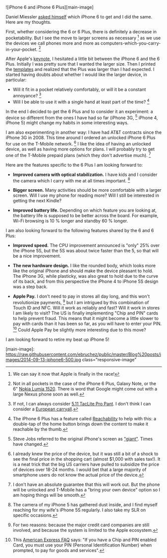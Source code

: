 ![iPhone 6 and iPhone 6 Plus][main-image]

Daniel Miessler [asked himself](http://danielmiessler.com/blog/why-im-getting-the-iphone-6-plus/) which iPhone 6 to get and I did the same. Here are my thoughts.

First, whether considering the 6 or 6 Plus, there is definitely a decrease in pocketability. But I see the move to larger screens as necessary [^apple-big] as we use the devices we call phones more and more as computers-which-you-carry-in-your-pocket. [^barely]

After Apple's [keynote](http://www.apple.com/live/2014-sept-event/), I hesitated a little bit between the iPhone 6 and the 6 Plus. Initially I was pretty sure that I wanted the larger size. Then I printed the [templates](http://arstechnica.com/apple/2014/09/how-big-is-the-iphone-6-plus-find-out-with-our-handy-paper-template/) and realized that the Plus was larger than I had expected. I started having doubts about whether I would like the larger device, in particular:

- Will it fit in a pocket relatively comfortably, or will it be a constant annoyance? [^pocket]
- Will I be able to use it with a single hand at least part of the time? [^double-touch]

In the end I decided to get the 6 Plus and to consider it an experiment: a device so different from the ones I have had so far (iPhone 3G, [^giant] iPhone 4, iPhone 5) might change my habits in some interesting ways.

I am also experimenting in another way: I have had AT&T contracts since the iPhone 3G in 2008. This time around I ordered an unlocked iPhone 6 Plus for use on the T-Mobile network. [^subsidy] I like the idea of having an unlocked device, as well as having more options for plans. I will probably try to get one of the T-Mobile prepaid plans (which they don't advertise much). [^plans]

Here are the features specific to the 6 Plus I am looking forward to:

- __Improved camera with optical stabilization.__ I have kids and I consider the camera which I carry with me at all times important. [^dust]

- __Bigger screen.__ Many activities should be more comfortable with a larger screen. Will I use my phone for reading more? Will I still be interested in getting the next Kindle?

- __Improved battery life.__ Depending on which feature you are looking at, the battery life is supposed to be better across the board. For example, Wi-Fi browsing is 10 % longer and standby 60 % longer.

I am also looking forward to the following features shared by the 6 and 6 Plus:

- __Improved speed.__ The CPU improvement announced is "only" 25% over the iPhone 5S, but the 5S was about twice faster than the 5, so that will be a nice improvement.

- __The new hardware design.__ I like the rounded body, which looks more like the original iPhone and should make the device pleasant to hold. The iPhone 3G, while plasticky, was also great to hold due to the curve of its back, and from this perspective the iPhone 4 to iPhone 5S design was a step back.

- __Apple Pay.__ I don't need to pay in stores all day long, and this won't revolutionize payments, [^payments] but I am intrigued by this combination of Touch ID and NFC. Will it work as reliably and fast? Will it work in stores I am likely to visit? The US is finally implementing "Chip and PIN" cards to help prevent fraud. This means that it might become a little slower to pay with cards than it has been so far, as you will have to enter your PIN. [^chip] Could Apple Pay be slightly more interesting due to this move?

I am looking forward to retire my beat up iPhone 5!

[^apple-big]: We can say it now that Apple is finally in the race!

[^giant]: Steve Jobs referred to the original iPhone's screen as ["giant"](http://www.engadget.com/2007/01/09/live-from-macworld-2007-steve-jobs-keynote/). Times have changed.

[^dust]: The camera of my iPhone 5 has gathered dust inside, and I find myself reaching for my wife's iPhone 5S regularly. I also take my SLR on specific occasions.

[^naming]:  I have a comment about this statement by Daniel:

    > "We shouldn’t call them that anymore. They’re “mobiles” “devices”."

    John Gruber and Jason Snell make a good point in [this episode of the Talk Show](https://daringfireball.net/thetalkshow/2014/09/08/ep-094) that we will keep calling these devices "phones" as it is unlikely other terms will catch on. The meaning of the word has already shifted (young kids might have never seen a corded house phone or a payphone, for example). It will shift further to mean "that connected rectangle you have in your pocket".

[^barely]: Not in all pockets in the case of the iPhone 6 Plus, Galaxy Note, or the 6" [Nokia Lumia 1520](http://www.nokia.com/global/products/phone/lumia1520/). There is word that Google might come out with a large Nexus phone soon as well.

[^subsidy]:  I already knew the price of the device, but it was still a bit of a shock to see the final price in the shopping cart (almost $1,000 with sales tax!). It is a neat trick that the big US carriers have pulled to subsidize the price of devices over 18-24 months. I would bet that a large majority of smartphone users do not know the actual price of the device.

[^plans]: I don't have an absolute guarantee that this will work out. But the phone will be unlocked and T-Mobile has a "bring your own device" option so I am hoping things will be smooth.

[^pocket]: If not, I can always consider [5.11 TacLite Pro Pant](http://smile.amazon.com/5-11-74273-TacLite-Khaki-34W-32L/dp/B001NEQCP4). I don't think I can consider a [European carryall](https://www.youtube.com/watch?v=YgQDAKsOh-M).

[^double-touch]: The iPhone 6 Plus has a feature called [Reachability](http://appleinsider.com/articles/14/09/09/how-apple-made-the-iphone-6-and-iphone-6-plus-one-handed-use) to help with this: a double-tap of the home button brings down the content to make it reachable by the thumb.

[^payments]: For two reasons: because the major credit card companies are still involved, and because the system is limited to the Apple ecosystem.

[^chip]: This [American Express FAQ](https://www.americanexpress.com/icc/eurodollar/chip-and-pin.html) says: "If you have a Chip and PIN enabled Card, you must use your PIN (Personal Identification Number) when prompted, to pay for goods and services".

[main-image]: https://raw.githubusercontent.com/ebruchez/public/master/Blog%20posts/images/2014-09-13-iphone6-500.jpg class="responsive-image"